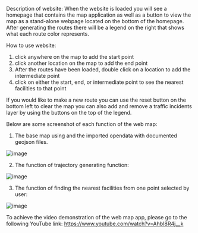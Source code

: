 Description of website:
  When the website is loaded you will see a homepage that contains the map application as well as a button to view the map as a stand-alone webpage located on the bottom of the homepage. After generating the routes there will be a legend on the right that shows what each route color represents.

How to use website:
  1. click anywhere on the map to add the start point
  2. click another location on the map to add the end point
  3. After the routes have been loaded, double click on a location to add the intermediate point
  4. click on either the start, end, or intermediate point to see the nearest facilities to that point

  If you would like to make a new route you can use the reset button on the bottom left to clear the map
  you can also add and remove a traffic incidents layer by using the buttons on the top of the legend.

Below are some screenshot of each function of the web map:
1. The base map using and the imported opendata with documented geojson files.

 ![image](https://user-images.githubusercontent.com/59627435/115614891-77537e80-a2ab-11eb-9b88-bfdf59e69ffe.png)
 

2. The function of trajectory generating function:

 ![image](https://user-images.githubusercontent.com/59627435/115614961-92be8980-a2ab-11eb-91ef-3c7beb6e368b.png)
 

3. The function of finding the nearest facilities from one point selected by user:

![image](https://user-images.githubusercontent.com/59627435/115615044-a9fd7700-a2ab-11eb-83b6-065810beda42.png)

To achieve the video demonstration of the web map app, please go to the following YouTube link:
https://www.youtube.com/watch?v=AhbI8R4j__k
